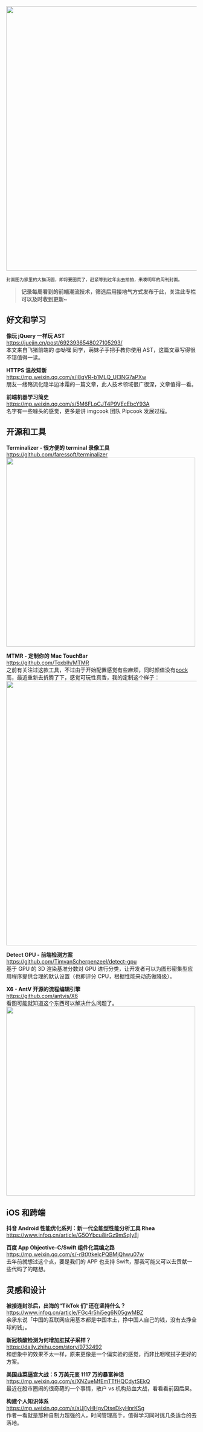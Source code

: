 <img src="https://gw.alipayobjects.com/zos/k/84/kKRZeF.jpeg" width=700/>  

<small>封面图为家里的大猫汤圆，即将要图荒了，赶紧等到过年出去拍拍，来凑明年的周刊封面。</small>  

> **记录每周看到的前端潮流技术，筛选后用接地气方式发布于此，关注此专栏可以及时收到更新~**  

## 好文和学习

**像玩 jQuery 一样玩 AST**  
<https://juejin.cn/post/6923936548027105293/>  
本文来自飞猪前端的 @呦嘿 同学，萌妹子手把手教你使用 AST，这篇文章写得很不错值得一读。

**HTTPS 温故知新**  
<https://mp.weixin.qq.com/s/i8qVR-b1MLQ_UI3NG7aPXw>  
朋友一缕殇流化隐半边冰霜的一篇文章，此人技术领域很广很深，文章值得一看。

**前端机器学习简史**  
<https://mp.weixin.qq.com/s/5M6FLoCJT4P9VEcEbcY93A>  
名字有一些噱头的感觉，更多是讲 imgcook 团队 Pipcook 发展过程。

## 开源和工具

**Terminalizer - 很方便的 terminal 录像工具**  
<https://github.com/faressoft/terminalizer>  
<img src="https://gw.alipayobjects.com/zos/k/zv/pP4yXK.gif" width=500/>  

**MTMR - 定制你的 Mac TouchBar**  
<https://github.com/Toxblh/MTMR>  
之前有关注过这款工具，不过由于开始配置感觉有些麻烦，同时颜值没有[pock](https://pock.dev/)高，最近重新去折腾了下，感觉可玩性真香，我的定制这个样子：
<img src="https://gw.alipayobjects.com/zos/k/1m/TOM95m.png" width=700/>  

**Detect GPU - 前端检测方案**  
<https://github.com/TimvanScherpenzeel/detect-gpu>  
基于 GPU 的 3D 渲染基准分数对 GPU 进行分类，让开发者可以为图形密集型应用程序提供合理的默认设置（也即评分 CPU，根据性能来动态做降级）。

**X6 - AntV 开源的流程编辑引擎**  
<https://github.com/antvis/X6>  
看图可能就知道这个东西可以解决什么问题了。  
<img src="https://gw.alipayobjects.com/zos/k/1q/xVdrpB.png" width=500/>  

## iOS 和跨端

**抖音 Android 性能优化系列：新一代全能型性能分析工具 Rhea**  
<https://www.infoq.cn/article/G5OYbcu8irGz9mSqIyEj>  

**百度 App Objective-C/Swift 组件化混编之路**  
<https://mp.weixin.qq.com/s/-rBtXtkelcPQBMjQhwu07w>  
去年前就想过这个点，要是我们的 APP 也支持 Swift，那我可能又可以去贡献一些代码了的瞎想。

## 灵感和设计

**被接连封杀后，出海的“TikTok 们”还在坚持什么？**  
<https://www.infoq.cn/article/FGc4r5hi5eg6N05gwMBZ>  
余承东说「中国的互联网应用基本都是中国本土，挣中国人自己的钱，没有去挣全球的钱」。

**新冠核酸检测为何增加肛拭子采样？**  
<https://daily.zhihu.com/story/9732492>  
和想象中的效果不太一样，原来更像是一个偏实验的感觉，而非比咽喉拭子更好的方案。

**美国韭菜逼宫大战：5 万美元变 1117 万的暴富神话**  
<https://mp.weixin.qq.com/s/XNZueMfEmTTfHQCdytSEkQ>  
最近在股市圈闹的很奇葩的一个事情，散户 vs 机构热血大战，看看看前因后果。

**构建个人知识体系**  
<https://mp.weixin.qq.com/s/aUj1yHHgvDtseDkyHnrKSg>  
作者一看就是那种自制力超强的人，时间管理高手，值得学习同时挑几条适合的去落地。
